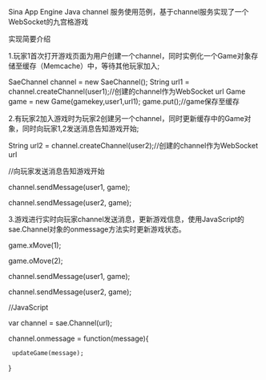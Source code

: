 Sina App Engine Java channel 服务使用范例，基于channel服务实现了一个WebSocket的九宫格游戏

实现简要介绍

1.玩家1首次打开游戏页面为用户创建一个channel，同时实例化一个Game对象存储至缓存（Memcache）中，等待其他玩家加入;


 SaeChannel channel = new SaeChannel();
 String url1 = channel.createChannel(user1);//创建的channel作为WebSocket url
 Game game = new Game(gamekey,user1,url1);
 game.put();//game保存至缓存
 
 
 
2.有玩家2加入游戏时为玩家2创建另一个channel，同时更新缓存中的Game对象，同时向玩家1,2发送消息告知游戏开始;

 String url2 = channel.createChannel(user2);//创建的channel作为WebSocket url
 
 //向玩家发送消息告知游戏开始
 
 channel.sendMessage(user1, game);
 
 channel.sendMessage(user2, game);
 
 
3.游戏进行实时向玩家channel发送消息，更新游戏信息，使用JavaScript的sae.Channel对象的onmessage方法实时更新游戏状态。

 game.xMove(1);
 
 game.oMove(2);
 
 channel.sendMessage(user1, game);
 
 channel.sendMessage(user2, game);
 
 //JavaScript
 
 var channel = sae.Channel(url);
 
 channel.onmessage = function(message){
 
 	 updateGame(message);
 	 
 }
 

